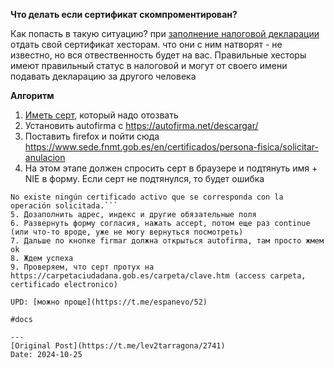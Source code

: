 **Что делать если сертификат скомпроментирован?**

Как попасть в такую ситуацию? при [заполнение налоговой декларации](2111.md) отдать свой сертификат хесторам. что они с ним натворят - не известно, но вся отвественность будет на вас. Правильные хесторы имеют правильный статус в налоговой и могут от своего имени подавать декларацию за другого человека

**Алгоритм**
1. [Иметь серт](1977.md), который надо отозвать
2. Установить autofirma с https://autofirma.net/descargar/
3. Поставить firefox и пойти сюда https://www.sede.fnmt.gob.es/en/certificados/persona-fisica/solicitar-anulacion
4. На этом этапе должен спросить серт в браузере и подтянуть имя + NIE в форму. Если серт не подтянулся, то будет ошибка 
```
No existe ningún certificado activo que se corresponda con la operación solicitada.```
5. Дозаполнить адрес, индекс и другие обязательные поля
6. Развернуть форму согласия, нажать accept, потом еще раз continue (или что-то вроде, уже не могу вернуться посмотреть)
7. Дальше по кнопке firmar должна открыться autofirma, там просто жмем ok
8. Ждем успеха
9. Проверяем, что серт протух на https://carpetaciudadana.gob.es/carpeta/clave.htm (access carpeta, certificado electronico)

UPD: [можно проще](https://t.me/espanevo/52)

#docs

---
[Original Post](https://t.me/lev2tarragona/2741)
Date: 2024-10-25
